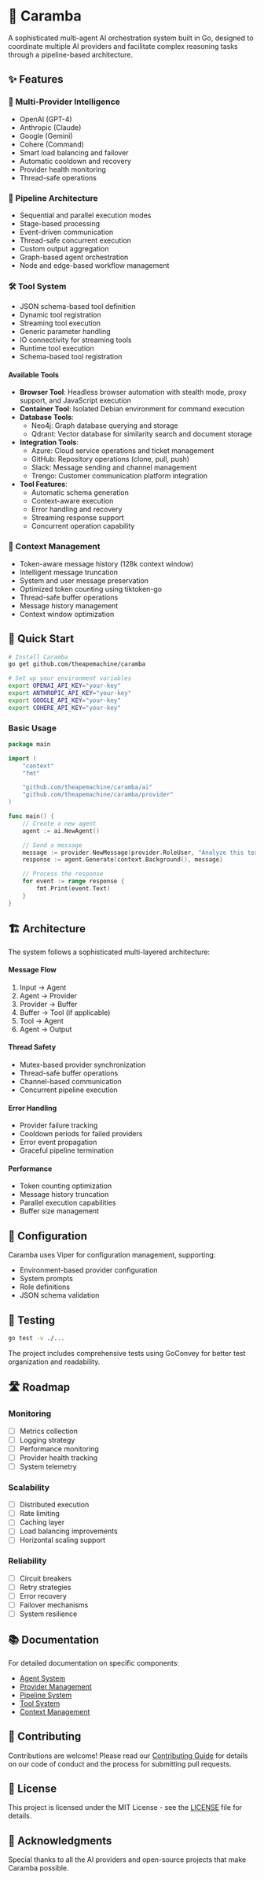 # 🤖 Caramba

A sophisticated multi-agent AI orchestration system built in Go, designed to coordinate multiple AI providers and facilitate complex reasoning tasks through a pipeline-based architecture.

## ✨ Features

### 🧠 Multi-Provider Intelligence

-   OpenAI (GPT-4)
-   Anthropic (Claude)
-   Google (Gemini)
-   Cohere (Command)
-   Smart load balancing and failover
-   Automatic cooldown and recovery
-   Provider health monitoring
-   Thread-safe operations

### 🔄 Pipeline Architecture

-   Sequential and parallel execution modes
-   Stage-based processing
-   Event-driven communication
-   Thread-safe concurrent execution
-   Custom output aggregation
-   Graph-based agent orchestration
-   Node and edge-based workflow management

### 🛠 Tool System

-   JSON schema-based tool definition
-   Dynamic tool registration
-   Streaming tool execution
-   Generic parameter handling
-   IO connectivity for streaming tools
-   Runtime tool execution
-   Schema-based tool registration

#### Available Tools

-   **Browser Tool**: Headless browser automation with stealth mode, proxy support, and JavaScript execution
-   **Container Tool**: Isolated Debian environment for command execution
-   **Database Tools**:
    -   Neo4j: Graph database querying and storage
    -   Qdrant: Vector database for similarity search and document storage
-   **Integration Tools**:
    -   Azure: Cloud service operations and ticket management
    -   GitHub: Repository operations (clone, pull, push)
    -   Slack: Message sending and channel management
    -   Trengo: Customer communication platform integration
-   **Tool Features**:
    -   Automatic schema generation
    -   Context-aware execution
    -   Error handling and recovery
    -   Streaming response support
    -   Concurrent operation capability

### 📝 Context Management

-   Token-aware message history (128k context window)
-   Intelligent message truncation
-   System and user message preservation
-   Optimized token counting using tiktoken-go
-   Thread-safe buffer operations
-   Message history management
-   Context window optimization

## 🚀 Quick Start

```bash
# Install Caramba
go get github.com/theapemachine/caramba

# Set up your environment variables
export OPENAI_API_KEY="your-key"
export ANTHROPIC_API_KEY="your-key"
export GOOGLE_API_KEY="your-key"
export COHERE_API_KEY="your-key"
```

### Basic Usage

```go
package main

import (
	"context"
	"fmt"

	"github.com/theapemachine/caramba/ai"
	"github.com/theapemachine/caramba/provider"
)

func main() {
    // Create a new agent
    agent := ai.NewAgent()

    // Send a message
    message := provider.NewMessage(provider.RoleUser, "Analyze this text...")
    response := agent.Generate(context.Background(), message)

    // Process the response
    for event := range response {
        fmt.Print(event.Text)
    }
}
```

## 🏗 Architecture

The system follows a sophisticated multi-layered architecture:

#### Message Flow

1. Input → Agent
2. Agent → Provider
3. Provider → Buffer
4. Buffer → Tool (if applicable)
5. Tool → Agent
6. Agent → Output

#### Thread Safety

-   Mutex-based provider synchronization
-   Thread-safe buffer operations
-   Channel-based communication
-   Concurrent pipeline execution

#### Error Handling

-   Provider failure tracking
-   Cooldown periods for failed providers
-   Error event propagation
-   Graceful pipeline termination

#### Performance

-   Token counting optimization
-   Message history truncation
-   Parallel execution capabilities
-   Buffer size management

## 🔧 Configuration

Caramba uses Viper for configuration management, supporting:

-   Environment-based provider configuration
-   System prompts
-   Role definitions
-   JSON schema validation

## 🧪 Testing

```bash
go test -v ./...
```

The project includes comprehensive tests using GoConvey for better test organization and readability.

## 🛣 Roadmap

### Monitoring

-   [ ] Metrics collection
-   [ ] Logging strategy
-   [ ] Performance monitoring
-   [ ] Provider health tracking
-   [ ] System telemetry

### Scalability

-   [ ] Distributed execution
-   [ ] Rate limiting
-   [ ] Caching layer
-   [ ] Load balancing improvements
-   [ ] Horizontal scaling support

### Reliability

-   [ ] Circuit breakers
-   [ ] Retry strategies
-   [ ] Error recovery
-   [ ] Failover mechanisms
-   [ ] System resilience

## 📚 Documentation

For detailed documentation on specific components:

-   [Agent System](docs/agent.md)
-   [Provider Management](docs/providers.md)
-   [Pipeline System](docs/pipeline.md)
-   [Tool System](docs/tools.md)
-   [Context Management](docs/context.md)

## 🤝 Contributing

Contributions are welcome! Please read our [Contributing Guide](CONTRIBUTING.md) for details on our code of conduct and the process for submitting pull requests.

## 📄 License

This project is licensed under the MIT License - see the [LICENSE](LICENSE) file for details.

## 🙏 Acknowledgments

Special thanks to all the AI providers and open-source projects that make Caramba possible.
